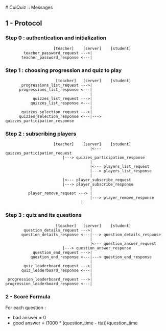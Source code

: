 # CuiQuiz :: Messages

## 1 - Protocol
### Step 0 : authentication and initialization
```
                     [teacher]    [server]    [student]
        teacher_password_request --->|
       teacher_password_response <---|
```

### Step 1 : choosing progression and quiz to play
```
                      [teacher]   [server]    [student]
       progressions_list_request --->|
      progressions_list_response <---|
                                     |
            quizzes_list_request --->|
           quizzes_list_response <---|
                                     |
       quizzes_selection_request --->| 
      quizzes_selection_response <---|---> quizzes_participation_response
```

### Step 2 : subscribing players
```
                     [teacher]    [server]    [student]
                                     |<--- quizzes_participation_request
						 |---> quizzes_participation_response
                                     |
                                     |<--- players_list_request
                                     |---> players_list_response
                                     |
						 |<--- player_subscribe_request
						 |---> player_subscribe_response
                                     |
          player_remove_request ---> |
                                     |---> player_remove_response		
		                         |				 
```

### Step 3 : quiz and its questions
```
                      [teacher]   [server]    [student]
        question_details_request --->|
       question_details_response <---|---> question_details_response
                                     |
                                     |<--- question_answer_request
						 |---> question_answer_response
            question_end_request --->|
           question_end_response <---|---> question_end_response
                                     |
        quiz_leaderboard_request --->|
       quiz_leaderboard_response <---|
                                     |
 progression_leaderboard_request --->|
progression_leaderboard_response <---|
```


### 2 - Score Formula
For each question :
- bad answer  = 0 
- good answer = (1000 * (question_time - tta))/question_time 
